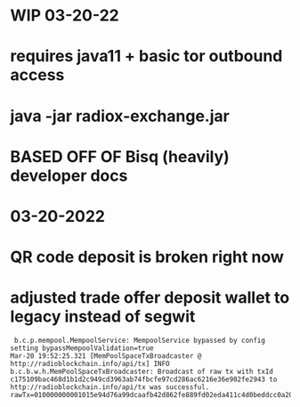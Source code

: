 # WIP 03-20-22
# requires java11 + basic tor outbound access
# java -jar radiox-exchange.jar
# BASED OFF OF Bisq (heavily) developer docs
# 03-20-2022
# QR code deposit is broken right now
# adjusted trade offer deposit wallet to legacy instead of segwit
```
 b.c.p.mempool.MempoolService: MempoolService bypassed by config setting bypassMempoolValidation=true 
Mar-20 19:52:25.321 [MemPoolSpaceTxBroadcaster @ http://radioblockchain.info/api/tx] INFO  b.c.b.w.h.MemPoolSpaceTxBroadcaster: Broadcast of raw tx with txId c175109bac468d1b1d2c949cd3963ab74fbcfe97cd286ac6216e36e902fe2943 to http://radioblockchain.info/api/tx was successful. rawTx=010000000001015e94d76a99dcaafb42d862fe889fd02eda411c4d0beddcc0a207fda5cc7ac8c9000000006a47304402200ae4a9555deb088afa40c223d69f7d5d0d2bd9c5f9fffccc55443ac22cbbc5d202201ab6baaef1e0a577d9fc90237278e9c39ac9e2235a0b7b964c82e9ef9c0ff9d40121024100c9288598fd855985bf26d782ce70f2b2ffeba809dbf7dc1ca53e662fb350ffffffff0200e1f505000000001976a9144e205796a623898ac09a450a3d1f80bf5341ed1388ac008eec348b0100001976a914b5d3b3d134f3edd54208db12df30996c89e9886d88ac0000000000 
```

